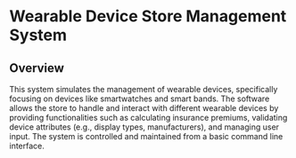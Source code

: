 
# Wearable Device Store Management System
## Overview
This system simulates the management of wearable devices, specifically focusing on devices like smartwatches and smart bands. The software allows the store to handle and interact with different wearable devices by providing functionalities such as calculating insurance premiums, validating device attributes (e.g., display types, manufacturers), and managing user input. The system is controlled and maintained from a basic command line interface. 
